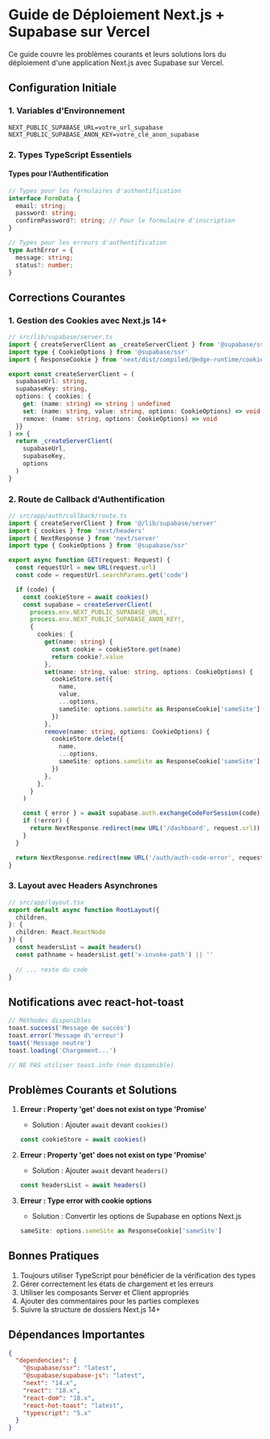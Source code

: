 # Guide de Déploiement Next.js + Supabase sur Vercel

Ce guide couvre les problèmes courants et leurs solutions lors du déploiement d'une application Next.js avec Supabase sur Vercel.

## Configuration Initiale

### 1. Variables d'Environnement
```env
NEXT_PUBLIC_SUPABASE_URL=votre_url_supabase
NEXT_PUBLIC_SUPABASE_ANON_KEY=votre_clé_anon_supabase
```

### 2. Types TypeScript Essentiels

#### Types pour l'Authentification
```typescript
// Types pour les formulaires d'authentification
interface FormData {
  email: string;
  password: string;
  confirmPassword?: string; // Pour le formulaire d'inscription
}

// Types pour les erreurs d'authentification
type AuthError = {
  message: string;
  status?: number;
}
```

## Corrections Courantes

### 1. Gestion des Cookies avec Next.js 14+

```typescript
// src/lib/supabase/server.ts
import { createServerClient as _createServerClient } from '@supabase/ssr'
import type { CookieOptions } from '@supabase/ssr'
import { ResponseCookie } from 'next/dist/compiled/@edge-runtime/cookies'

export const createServerClient = (
  supabaseUrl: string,
  supabaseKey: string,
  options: { cookies: {
    get: (name: string) => string | undefined
    set: (name: string, value: string, options: CookieOptions) => void
    remove: (name: string, options: CookieOptions) => void
  }}
) => {
  return _createServerClient(
    supabaseUrl,
    supabaseKey,
    options
  )
}
```

### 2. Route de Callback d'Authentification

```typescript
// src/app/auth/callback/route.ts
import { createServerClient } from '@/lib/supabase/server'
import { cookies } from 'next/headers'
import { NextResponse } from 'next/server'
import type { CookieOptions } from '@supabase/ssr'

export async function GET(request: Request) {
  const requestUrl = new URL(request.url)
  const code = requestUrl.searchParams.get('code')

  if (code) {
    const cookieStore = await cookies()
    const supabase = createServerClient(
      process.env.NEXT_PUBLIC_SUPABASE_URL!,
      process.env.NEXT_PUBLIC_SUPABASE_ANON_KEY!,
      {
        cookies: {
          get(name: string) {
            const cookie = cookieStore.get(name)
            return cookie?.value
          },
          set(name: string, value: string, options: CookieOptions) {
            cookieStore.set({
              name,
              value,
              ...options,
              sameSite: options.sameSite as ResponseCookie['sameSite'],
            })
          },
          remove(name: string, options: CookieOptions) {
            cookieStore.delete({
              name,
              ...options,
              sameSite: options.sameSite as ResponseCookie['sameSite'],
            })
          },
        },
      }
    )

    const { error } = await supabase.auth.exchangeCodeForSession(code)
    if (!error) {
      return NextResponse.redirect(new URL('/dashboard', request.url))
    }
  }

  return NextResponse.redirect(new URL('/auth/auth-code-error', request.url))
}
```

### 3. Layout avec Headers Asynchrones

```typescript
// src/app/layout.tsx
export default async function RootLayout({
  children,
}: {
  children: React.ReactNode
}) {
  const headersList = await headers()
  const pathname = headersList.get('x-invoke-path') || ''
  
  // ... reste du code
}
```

## Notifications avec react-hot-toast

```typescript
// Méthodes disponibles
toast.success('Message de succès')
toast.error('Message d\'erreur')
toast('Message neutre')
toast.loading('Chargement...')

// NE PAS utiliser toast.info (non disponible)
```

## Problèmes Courants et Solutions

1. **Erreur : Property 'get' does not exist on type 'Promise<ReadonlyRequestCookies>'**
   - Solution : Ajouter `await` devant `cookies()`
   ```typescript
   const cookieStore = await cookies()
   ```

2. **Erreur : Property 'get' does not exist on type 'Promise<ReadonlyHeaders>'**
   - Solution : Ajouter `await` devant `headers()`
   ```typescript
   const headersList = await headers()
   ```

3. **Erreur : Type error with cookie options**
   - Solution : Convertir les options de Supabase en options Next.js
   ```typescript
   sameSite: options.sameSite as ResponseCookie['sameSite']
   ```

## Bonnes Pratiques

1. Toujours utiliser TypeScript pour bénéficier de la vérification des types
2. Gérer correctement les états de chargement et les erreurs
3. Utiliser les composants Server et Client appropriés
4. Ajouter des commentaires pour les parties complexes
5. Suivre la structure de dossiers Next.js 14+

## Dépendances Importantes

```json
{
  "dependencies": {
    "@supabase/ssr": "latest",
    "@supabase/supabase-js": "latest",
    "next": "14.x",
    "react": "18.x",
    "react-dom": "18.x",
    "react-hot-toast": "latest",
    "typescript": "5.x"
  }
}
```
